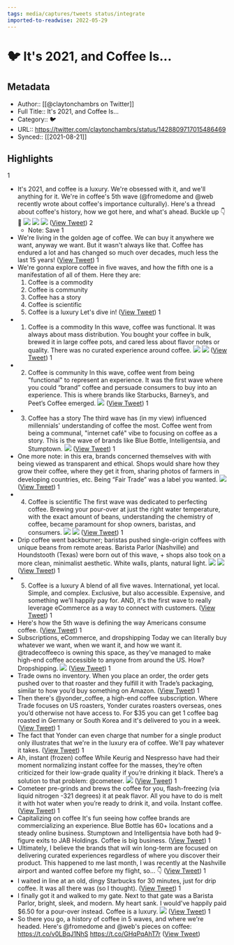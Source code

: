 ```yaml
---
tags: media/captures/tweets status/integrate
imported-to-readwise: 2022-05-29
---
```

# 🐦 It's 2021, and Coffee Is...

## Metadata
- Author:: [[@claytonchambrs on Twitter]]
- Full Title:: It's 2021, and Coffee Is...
- Category:: 🐦
- URL:: https://twitter.com/claytonchambrs/status/1428809717015486469
- Synced:: [[2021-08-21]]

## Highlights
1
- It's 2021, and coffee is a luxury. We're obsessed with it, and we'll anything for it.
  We're in coffee's 5th wave (@fromedome and @web recently wrote about coffee's importance culturally).
  Here's a thread about coffee's history, how we got here, and what's ahead.
  Buckle up 👇 🧵 
  ![](https://pbs.twimg.com/media/E9Qm22hVEAE0Ba5.jpg) 
  ![](https://pbs.twimg.com/media/E9Qm3FTVIAERyYh.jpg) 
  ![](https://pbs.twimg.com/media/E9Qm3YHUcAQ220e.png) ([View Tweet](https://twitter.com/claytonchambrs/status/1428809717015486469))
2
    - Note: Save
1
- We're living in the golden age of coffee. We can buy it anywhere we want, anyway we want. 
  But it wasn't always like that.
  Coffee has endured a lot and has changed so much over decades, much less the last 15 years! ([View Tweet](https://twitter.com/claytonchambrs/status/1428809718982606848))
1
- We're gonna explore coffee in five waves, and how the fifth one is a manifestation of all of them. 
  Here they are:
  1. Coffee is a commodity
  2. Coffee is community
  3. Coffee has a story
  4. Coffee is scientific
  5. Coffee is a luxury
  Let's dive in! ([View Tweet](https://twitter.com/claytonchambrs/status/1428809720194736130))
1
- 1. Coffee is a commodity
  In this wave, coffee was functional. It was always about mass distribution. You bought your coffee in bulk, brewed it in large coffee pots, and cared less about flavor notes or quality.
  There was no curated experience around coffee. 
  ![](https://pbs.twimg.com/media/E9Qm372VoAE7fIB.jpg) 
  ![](https://pbs.twimg.com/media/E9Qm4OrVoAIfj9Z.jpg) ([View Tweet](https://twitter.com/claytonchambrs/status/1428809731569717250))
1
- 2. Coffee is community
  In this wave, coffee went from being "functional" to represent an experience. It was the first wave where you could “brand” coffee and persuade consumers to buy into an experience. 
  This is where brands like Starbucks, Barney’s, and Peet’s Coffee emerged. 
  ![](https://pbs.twimg.com/media/E9Qm4pcVIAANvjg.jpg) ([View Tweet](https://twitter.com/claytonchambrs/status/1428809738452574208))
1
- 3. Coffee has a story
  The third wave has (in my view) influenced millennials' understanding of coffee the most. Coffee went from being a communal, "internet café" vibe to focusing on coffee as a story. 
  This is the wave of brands like Blue Bottle, Intelligentsia, and Stumptown. 
  ![](https://pbs.twimg.com/media/E9Qm5EoVgAQ7-OC.jpg) ([View Tweet](https://twitter.com/claytonchambrs/status/1428809745889042433))
1
- One more note: in this era, brands concerned themselves with with being viewed as transparent and ethical. 
  Shops would share how they grow their coffee, where they get it from, sharing photos of farmers in developing countries, etc. 
  Being “Fair Trade” was a label you wanted. 
  ![](https://pbs.twimg.com/media/E9Qm5cYVcAE90IF.jpg) ([View Tweet](https://twitter.com/claytonchambrs/status/1428809751589134337))
1
- 4. Coffee is scientific
  The first wave was dedicated to perfecting coffee.
  Brewing your pour-over at just the right water temperature, with the exact amount of beans, understanding the chemistry of coffee, became paramount for shop owners, baristas, and consumers. 
  ![](https://pbs.twimg.com/media/E9Qm5ybUUAUpCPf.jpg) 
  ![](https://pbs.twimg.com/media/E9Qm6BnUcAArStI.jpg) ([View Tweet](https://twitter.com/claytonchambrs/status/1428809761647063041))
1
- Drip coffee went backburner; baristas pushed single-origin coffees with unique beans from remote areas.
  Barista Parlor (Nashville) and Houndstooth (Texas) were born out of this wave, + shops also took on a more clean, minimalist aesthetic. White walls, plants, natural light. 
  ![](https://pbs.twimg.com/media/E9Qm6XAVEAEEhm6.jpg) 
  ![](https://pbs.twimg.com/media/E9Qm6qpVIAArTNE.jpg) ([View Tweet](https://twitter.com/claytonchambrs/status/1428809773693157378))
1
- 5. Coffee is a luxury
  A blend of all five waves.
  International, yet local. Simple, and complex. Exclusive, but also accessible. Expensive, and something we’ll happily pay for.
  AND, it's the first wave to really leverage eCommerce as a way to connect with customers. ([View Tweet](https://twitter.com/claytonchambrs/status/1428809776884981760))
1
- Here's how the 5th wave is defining the way Americans consume coffee. ([View Tweet](https://twitter.com/claytonchambrs/status/1428809778134880256))
1
- Subscriptions, eCommerce, and dropshipping
  Today we can literally buy whatever we want, when we want it, and how we want it. @tradecoffeeco is owning this space, as they've managed to make high-end coffee accessible to anyone from around the US.
  How? Dropshipping. 
  ![](https://pbs.twimg.com/media/E9Qm7VXVIAM5_Fw.jpg) ([View Tweet](https://twitter.com/claytonchambrs/status/1428809784635969540))
1
- Trade owns no inventory.
  When you place an order, the order gets pushed over to that roaster and they fulfill it with Trade’s packaging, similar to how you’d buy something on Amazon. ([View Tweet](https://twitter.com/claytonchambrs/status/1428809786523414530))
1
- Then there's @yonder_coffee, a high-end coffee subscription. Where Trade focuses on US roasters, Yonder curates roasters overseas, ones you’d otherwise not have access to.
  For $35 you can get 1 coffee bag roasted in Germany or South Korea and it's delivered to you in a week. ([View Tweet](https://twitter.com/claytonchambrs/status/1428809787840548867))
1
- The fact that Yonder can even charge that number for a single product only illustrates that we're in the luxury era of coffee.
  We'll pay whatever it takes. ([View Tweet](https://twitter.com/claytonchambrs/status/1428809789883052036))
1
- Ah, instant (frozen) coffee
  While Keurig and Nespresso have had their moment normalizing instant coffee for the masses, they’re often criticized for their low-grade quality if you’re drinking it black.
  There’s a solution to that problem: @cometeer. 
  ![](https://pbs.twimg.com/media/E9Qm7_zUUAE9_P5.jpg) ([View Tweet](https://twitter.com/claytonchambrs/status/1428809798829576193))
1
- Cometeer pre-grinds and brews the coffee for you, flash-freezing (via liquid nitrogen -321 degrees) it at peak flavor. 
  All you have to do is melt it with hot water when you’re ready to drink it, and voila.
  Instant coffee. ([View Tweet](https://twitter.com/claytonchambrs/status/1428809800339525633))
1
- Capitalizing on coffee
  It's fun seeing how coffee brands are commercializing an experience.
  Blue Bottle has 60+ locations and a steady online business. 
  Stumptown and Intelligentsia have both had 9-figure exits to JAB Holdings.
  Coffee is big business. ([View Tweet](https://twitter.com/claytonchambrs/status/1428809801564258310))
1
- Ultimately, I believe the brands that will win long-term are focused on delivering curated experiences regardless of where you discover their product.
  This happened to me last month, I was recently at the Nashville airport and wanted coffee before my flight, so... 👇 ([View Tweet](https://twitter.com/claytonchambrs/status/1428809802759606273))
1
- I waited in line at an old, dingy Starbucks for 30 minutes, just for drip coffee. It was all there was (so I thought). ([View Tweet](https://twitter.com/claytonchambrs/status/1428809803992748038))
1
- I finally got it and walked to my gate. Next to that gate was a Barista Parlor, bright, sleek, and modern.
  My heart sank. I would've happily paid $6.50 for a pour-over instead.
  Coffee is a luxury. 
  ![](https://pbs.twimg.com/media/E9Qm9JbUcAMeK5G.jpg) ([View Tweet](https://twitter.com/claytonchambrs/status/1428809815501860873))
1
- So there you go, a history of coffee in 5 waves, and where we're headed.
  Here's @fromedome and @web's pieces on coffee:
  https://t.co/v0LBqJ1NhS
  https://t.co/GHqPqAhT7r ([View Tweet](https://twitter.com/claytonchambrs/status/1428809817301262340))
